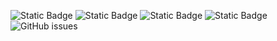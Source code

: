 ![Static Badge](https://img.shields.io/badge/blacklists-60-000000) ![Static Badge](https://img.shields.io/badge/blacklisted-2608434-cc0000) ![Static Badge](https://img.shields.io/badge/whitelisted-2244-00CC00) ![Static Badge](https://img.shields.io/badge/streaming_blacklist-28107-000000) ![GitHub issues](https://img.shields.io/github/issues/fabriziosalmi/blacklists)
